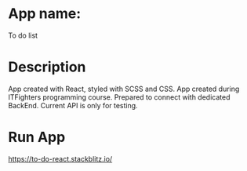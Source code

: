 # App name:

To do list

# Description

App created with React, styled with SCSS and CSS. App created during ITFighters programming course. Prepared to connect with dedicated BackEnd. Current API is only for testing.  

# Run App

https://to-do-react.stackblitz.io/
